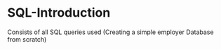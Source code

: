 # SQL-Introduction
Consists of all SQL queries used (Creating a simple employer Database from scratch)
